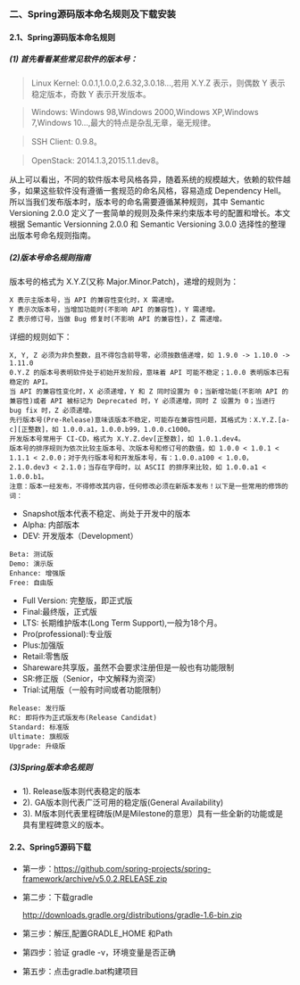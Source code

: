 ### 二、Spring源码版本命名规则及下载安装

#### 2.1、Spring源码版本命名规则

##### (1) 首先看看某些常见软件的版本号：

> Linux Kernel: 0.0.1,1.0.0,2.6.32,3.0.18...,若用 X.Y.Z 表示，则偶数 Y 表示稳定版本，奇数 Y 表示开发版本。

> Windows: Windows 98,Windows 2000,Windows XP,Windows 7,Windows 10...,最大的特点是杂乱无章，毫无规律。

> SSH Client: 0.9.8。

> OpenStack: 2014.1.3,2015.1.1.dev8。

​	从上可以看出，不同的软件版本号风格各异，随着系统的规模越大，依赖的软件越多，如果这些软件没有遵循一套规范的命名风格，容易造成 Dependency Hell。所以当我们发布版本时，版本号的命名需要遵循某种规则，其中 Semantic Versioning 2.0.0 定义了一套简单的规则及条件来约束版本号的配置和增长。本文根据 Semantic Versionning 2.0.0 和 Semantic Versioning 3.0.0 选择性的整理出版本号命名规则指南。

##### (2)版本号命名规则指南

版本号的格式为 X.Y.Z(又称 Major.Minor.Patch)，递增的规则为：

    X 表示主版本号，当 API 的兼容性变化时，X 需递增。
    Y 表示次版本号，当增加功能时(不影响 API 的兼容性)，Y 需递增。
    Z 表示修订号，当做 Bug 修复时(不影响 API 的兼容性)，Z 需递增。
详细的规则如下：
```mariadb
X, Y, Z 必须为非负整数，且不得包含前导零，必须按数值递增，如 1.9.0 -> 1.10.0 -> 1.11.0
0.Y.Z 的版本号表明软件处于初始开发阶段，意味着 API 可能不稳定；1.0.0 表明版本已有稳定的 API。
当 API 的兼容性变化时，X 必须递增，Y 和 Z 同时设置为 0；当新增功能(不影响 API 的兼容性)或者 API 被标记为 Deprecated 时，Y 必须递增，同时 Z 设置为 0；当进行 bug fix 时，Z 必须递增。
先行版本号(Pre-Release)意味该版本不稳定，可能存在兼容性问题，其格式为：X.Y.Z.[a-c][正整数]，如 1.0.0.a1，1.0.0.b99，1.0.0.c1000。
开发版本号常用于 CI-CD，格式为 X.Y.Z.dev[正整数]，如 1.0.1.dev4。
版本号的排序规则为依次比较主版本号、次版本号和修订号的数值，如 1.0.0 < 1.0.1 < 1.1.1 < 2.0.0；对于先行版本号和开发版本号，有：1.0.0.a100 < 1.0.0，2.1.0.dev3 < 2.1.0；当存在字母时，以 ASCII 的排序来比较，如 1.0.0.a1 < 1.0.0.b1。
注意：版本一经发布，不得修改其内容，任何修改必须在新版本发布！以下是一些常用的修饰的词：
```
* Snapshot版本代表不稳定、尚处于开发中的版本 
* Alpha: 内部版本
* DEV: 开发版本（Development）

```mariadb
Beta: 测试版
Demo: 演示版
Enhance: 增强版
Free: 自由版
```
* Full Version: 完整版，即正式版
* Final:最终版，正式版
* LTS: 长期维护版本(Long Term Support),一般为18个月。
* Pro(professional):专业版
* Plus:加强版
* Retail:零售版
* Shareware共享版，虽然不会要求注册但是一般也有功能限制
* SR:修正版（Senior，中文解释为资深）
* Trial:试用版（一般有时间或者功能限制）

```mariadb
Release: 发行版
RC: 即将作为正式版发布(Release Candidat)
Standard: 标准版
Ultimate: 旗舰版
Upgrade: 升级版
```
##### (3)Spring版本命名规则

* 1). Release版本则代表稳定的版本 
* 2). GA版本则代表广泛可用的稳定版(General Availability)
* 3). M版本则代表里程碑版(M是Milestone的意思）具有一些全新的功能或是具有里程碑意义的版本。

#### 2.2、Spring5源码下载

* 第一步：https://github.com/spring-projects/spring-framework/archive/v5.0.2.RELEASE.zip

* 第二步：下载gradle

  http://downloads.gradle.org/distributions/gradle-1.6-bin.zip

* 第三步：解压,配置GRADLE_HOME 和Path

* 第四步：验证 gradle -v，环境变量是否正确

* 第五步：点击gradle.bat构建项目